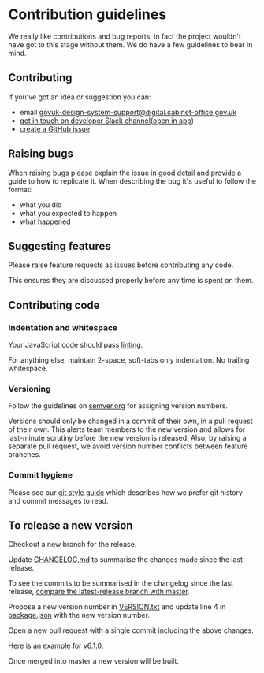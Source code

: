 # Contribution guidelines

We really like contributions and bug reports, in fact the project wouldn't have got to this stage without them.
We do have a few guidelines to bear in mind.

## Contributing

If you’ve got an idea or suggestion you can:

* email [govuk-design-system-support@digital.cabinet-office.gov.uk](mailto:govuk-design-system-support@digital.cabinet-office.gov.uk)
* [get in touch on developer Slack channel](https://ukgovernmentdigital.slack.com/messages/prototype-kit-dev)([open in app](slack://channel?team=T04V6EBTR&amp;id=C0E1063DW))
* [create a GitHub issue](https://github.com/alphagov/govuk-prototype-kit/issues)       

## Raising bugs

When raising bugs please explain the issue in good detail and provide a guide to how to replicate it.
When describing the bug it's useful to follow the format:

- what you did
- what you expected to happen
- what happened

## Suggesting features

Please raise feature requests as issues before contributing any code.

This ensures they are discussed properly before any time is spent on them.

## Contributing code

### Indentation and whitespace

Your JavaScript code should pass [linting](docs/linting.md).

For anything else, maintain 2-space, soft-tabs only indentation. No trailing whitespace.

### Versioning

Follow the guidelines on [semver.org](http://semver.org/) for assigning version
numbers.

Versions should only be changed in a commit of their own, in a pull request of
their own. This alerts team members to the new version and allows for
last-minute scrutiny before the new version is released. Also, by raising a
separate pull request, we avoid version number conflicts between feature
branches.

### Commit hygiene

Please see our [git style guide](https://github.com/alphagov/styleguides/blob/master/git.md)
which describes how we prefer git history and commit messages to read.

## To release a new version

Checkout a new branch for the release.

Update [CHANGELOG.md](https://github.com/alphagov/govuk-prototype-kit/blob/master/CHANGELOG.md) to summarise the changes made since the last release.

To see the commits to be summarised in the changelog since the last release, [compare the latest-release branch with master](https://github.com/alphagov/govuk-prototype-kit/compare/latest-release...master).

Propose a new version number in [VERSION.txt](https://github.com/alphagov/govuk-prototype-kit/blob/master/VERSION.txt) and update line 4 in [package.json](https://github.com/alphagov/govuk-prototype-kit/blob/master/package.json#L4) with the new version number.

Open a new pull request with a single commit including the above changes.

[Here is an example for v6.1.0](https://github.com/alphagov/govuk-prototype-kit/commit/53e36d79a994ce3649b53f4008370cd75068c27c).

Once merged into master a new version will be built.
